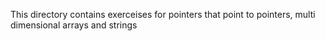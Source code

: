 This directory contains exerceises for pointers that point to pointers, multi dimensional arrays and strings
